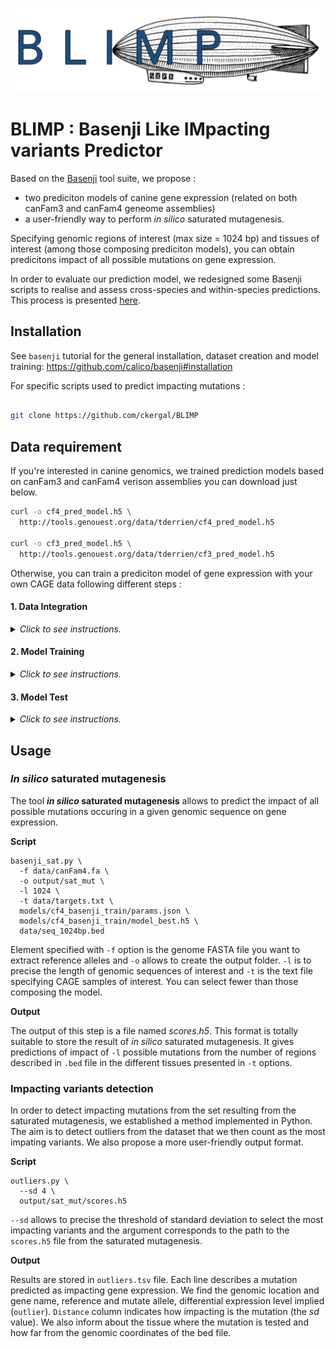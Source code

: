 ![Logo BLIMP](./logo-BLIMP.png)

# BLIMP : Basenji Like IMpacting variants Predictor

Based on the [Basenji](https://github.com/calico/basenji) tool suite, we propose :

- two prediciton models of canine gene expression (related on both canFam3 and canFam4 geneome assemblies)
- a user-friendly way to perform *in silico* saturated mutagenesis.

Specifying genomic regions of interest (max size = 1024 bp) and tissues of interest (among those composing prediciton models), you can obtain predicitons impact of all possible mutations on gene expression.

In order to evaluate our prediction model, we redesigned some Basenji scripts to realise and assess cross-species and within-species predictions. This process is presented [here](https://github.com/ckergal/BLIMP/blob/main/bin/README.md).

## Installation

See `basenji` tutorial for the general installation, dataset creation and model training:  <https://github.com/calico/basenji#installation>

For specific scripts used to predict impacting mutations :

```bash

git clone https://github.com/ckergal/BLIMP
```

## Data requirement

If you're interested in canine genomics, we trained prediction models based on canFam3 and canFam4 verison assemblies you can download just below.

```sh
curl -o cf4_pred_model.h5 \
  http://tools.genouest.org/data/tderrien/cf4_pred_model.h5
  
curl -o cf3_pred_model.h5 \
  http://tools.genouest.org/data/tderrien/cf3_pred_model.h5
```

Otherwise, you can train a prediciton model of gene expression with your own CAGE data following different steps :

#### 1. Data Integration

<details>
<summary>
<i>Click to see instructions.</i>
</summary>

The first step to establish prediction model is the data integration. The Basenji framework consists in joining sequence biochemical activities (*e.g.* transcriptomics CAGE profiles) to a reference genome. As these data (e.g. CAGE profiles) are in a `.bam` format, the use of Basenji requires a conversion into BigWig format. This can be done with the next command line, applied on all NGS profiles you want to integrate into your prediction model.
  
 **Scripts**

```
bam_cov.py \
  -o CAGE/BW/ \
  CAGE/BAM/cage_profile.bam \
  CAGE/BW/cage_profile.bw
```

The `-o` option allows to create the folder where BigWig files are generated. Then, `.bw` files can be used in the next step of data integration.

In our case, we applied this command line :

```sh
basenji_data.py \
  -d 1 -l 131072 \ 
  --local \
  -t .1 -v .1 -w 128 \
  -c 0 \
  -o data/cf4_basenji_data \
  data/canFam4.fa \
  data/targets.txt
```

`-d` is the genome part you want to use (here 100%) and `-l` is the sequence length. `-t` and `-v` are the part of test and validation set respectively and `-w` represents the window size of base pairs aggregation. `-c` is a cropping factor and `-o` is the directory where output files are generated. The first argument is the genome Fasta file and the second argument is a text file specifying BigWig files to integrate, as presented [here](https://github.com/ckergal/BLIMP/blob/main/manuscript/input_data/models/cf4_targets.txt).

**Output**

Then, in the directory **cf4_basenji_data** you have different files and sub-directories. The file `contigs.bed` contains genomic regions (contigs) in which sequences of length `-l` are picked and `sequences.bed` contains genomic coordinates of 131kb sequences, with their distribution between **train**, **validation** and **test** sets. The file `targets.txt` is duplicated here and the file `statistics.json` contains informations about this data integration step.

The folder **seqs_cov** contains `.err` and `.h5` files numbered from 0 to *number_of_CAGE_profiles* according to their position in `targets.txt`. `.err` files should be empty and `.h5` files contain expression profiles of CAGE sequenced tissues, as used in the algorithm. So he continuous signal of transcription level is aggregate in 128 bp windows.

The folder **tfrecords** contains `.err` and `.tfr` files. Hopefully `.err` files are empty too and each `.tfr` file contains 256 sequences of 131kb and the associated expression level for all CAGE samples.

</details>

#### 2. Model Training

<details>
<summary> <i>Click to see instructions.</i> </summary>

When data integration is achieved, the second step consists in training the prediction model of gene expression. The algorithm learns with the training data set and assessment during training is established on the validation data set. A model obtained during an epoch is used to predict expression level of genomic sequences from the validation set and predictions are compared to the real expression level with a Pearson correlation coefficient. Sothe aim is to maximize this value.

**Script**

```shell
basenji_train.py \
  -o models/cf4_basenji_train \
  models/cf4_params.json \
  data/cf4_basenji_data
```

`-o` parameter allows to create the output directory. The first argument is the file of hyperparamters and the second one is the path to the data directory.

**Output**
The folder **cf4_basenji_train** contains the file `params.json`, duplicating the one in argument. `model_check.h5` saves the model corresponding to the last epoch and `model_best.h5` corresponds to the model leading to the best performance (e.g. correlation coefficient).
</details>

#### 3. Model Test

<details>
<summary>
<i>Click to see instructions.</i>
</summary>

The last step to completely train a prediction model consists in assessing it. As with the validation data set, it's about predicting the expression level of genomic sequences from the test data set and comparing predictions with real data calculating a Pearson correlation coefficient.

**Script**

```
basenji_test.py \
  -o output/cf4_basenji_test \
  --save \
  models/cf4_basenji_train/params.json \
  models/cf4_basenji_train/model_best.h5 \
  data/cf4_basenji_data
```

`-o` allows to create the output folder and `--save` means we want to store values of predicitons and real expression levels of test genomic sequences. The first argument is the path to the params used to train the prediction model, the second is the pathto the prediciton model we want to test and the third is the path to the folder of data we used during training.

**Output**
In the folder indicated as output, here **cf4_basenji_test**, you can find a file called `acc.txt`. It lists Pearson correlation coefficients between predited expression level and the real one for test sequences in each CAGE samples composing the model.
</details>

## Usage

### *In silico* saturated mutagenesis

The tool ***in silico* saturated mutagenesis** allows to predict the impact of all possible mutations occuring in a given genomic sequence on gene expression.

**Script**

```
basenji_sat.py \
  -f data/canFam4.fa \
  -o output/sat_mut \
  -l 1024 \
  -t data/targets.txt \
  models/cf4_basenji_train/params.json \
  models/cf4_basenji_train/model_best.h5 \
  data/seq_1024bp.bed
```

Element specified with `-f` option is the genome FASTA file you want to extract reference alleles and `-o` allows to create the output folder. `-l` is to precise the length of genomic sequences of interest and
`-t` is the text file specifying CAGE samples of interest. You can select fewer than those composing the model.

**Output**

The output of this step is a file named *scores.h5*. This format is totally suitable to store the result of *in silico* saturated mutagenesis. It gives predictions of impact of `-l` possible mutations from the number of regions described in `.bed` file in the different tissues presented in `-t` options.

### Impacting variants detection

In order to detect impacting mutations from the set resulting from the saturated mutagenesis, we established a method implemented in Python. The aim is to detect outliers from the dataset that we then count as the most impating variants. We also propose a more user-friendly output format.

**Script**

```
outliers.py \
  --sd 4 \
  output/sat_mut/scores.h5
```

`--sd` allows to precise the threshold of standard deviation to select the most impacting variants and the argument corresponds to the path to the `scores.h5` file from the saturated mutagenesis.

**Output**

Results are stored in `outliers.tsv` file. Each line describes a mutation predicted as impacting gene expression. We find the genomic location and gene name, reference and mutate allele, differential expression level implied (`outlier`). `Distance` column indicates how impacting is the mutation (the *sd* value). We also inform about the tissue where the mutation is tested and how far from the genomic coordinates of the bed file.
